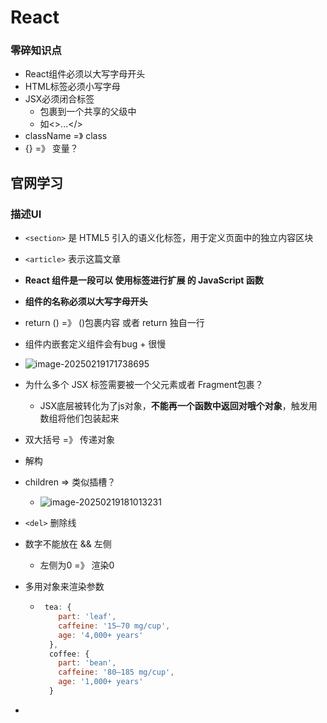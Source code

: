 # React

### 零碎知识点

- React组件必须以大写字母开头 
- HTML标签必须小写字母
- JSX必须闭合标签 
  - 包裹到一个共享的父级中
  - 如<>...</>
- className =》 class
- {} =》 变量？ 

## 官网学习

### 描述UI

-  `<section>` 是 HTML5 引入的语义化标签，用于定义页面中的独立内容区块

- `<article>` 表示这篇文章

- **React 组件是一段可以 使用标签进行扩展 的 JavaScript 函数**

- **组件的名称必须以大写字母开头**

- return () =》 ()包裹内容  或者 return 独自一行

- 组件内嵌套定义组件会有bug + 很慢

- ![image-20250219171738695](D:\study\studyNote\React.assets\image-20250219171738695.png)

- 为什么多个 JSX 标签需要被一个父元素或者 Fragment包裹？

  - JSX底层被转化为了js对象，**不能再一个函数中返回对哦个对象**，触发用数组将他们包装起来

- 双大括号 =》 传递对象

- 解构

- children => 类似插槽？ 

  - ![image-20250219181013231](D:\study\studyNote\React.assets\image-20250219181013231.png)

- `<del>` 删除线

- 数字不能放在 && 左侧

  - 左侧为0 =》 渲染0

- 多用对象来渲染参数 

  - ```jsx
     tea: {
        part: 'leaf',
        caffeine: '15–70 mg/cup',
        age: '4,000+ years'
      },
      coffee: {
        part: 'bean',
        caffeine: '80–185 mg/cup',
        age: '1,000+ years'
      }
    ```

- 

